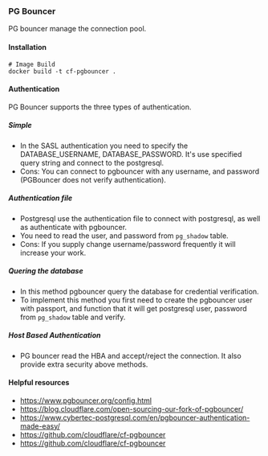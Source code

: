 
### PG Bouncer
PG bouncer manage the connection pool.

#### Installation

```shell
# Image Build
docker build -t cf-pgbouncer .
```

#### Authentication
PG Bouncer supports the three types of authentication.

##### Simple
- In the SASL authentication you need to specify the DATABASE_USERNAME, DATABASE_PASSWORD. It's use specified query string and connect to the postgresql.
- Cons: You can connect to pgbouncer with any username, and password (PGBouncer does not verify authentication).

##### Authentication file
- Postgresql use the authentication file to connect with postgresql, as well as authenticate with pgbouncer.
- You need to read the user, and password from `pg_shadow` table.
- Cons: If you supply change username/password frequently it will increase your work.

##### Quering the database
- In this method pgbouncer query the database for credential verification.
- To implement this method you first need to create the pgbouncer user with passport, and function that it will get postgresql user, password from `pg_shadow` table and verify.

##### Host Based Authentication
- PG bouncer read the HBA and accept/reject the connection. It also provide extra security above methods.

#### Helpful resources
- https://www.pgbouncer.org/config.html
- https://blog.cloudflare.com/open-sourcing-our-fork-of-pgbouncer/
- https://www.cybertec-postgresql.com/en/pgbouncer-authentication-made-easy/
- https://github.com/cloudflare/cf-pgbouncer
- https://github.com/cloudflare/cf-pgbouncer
